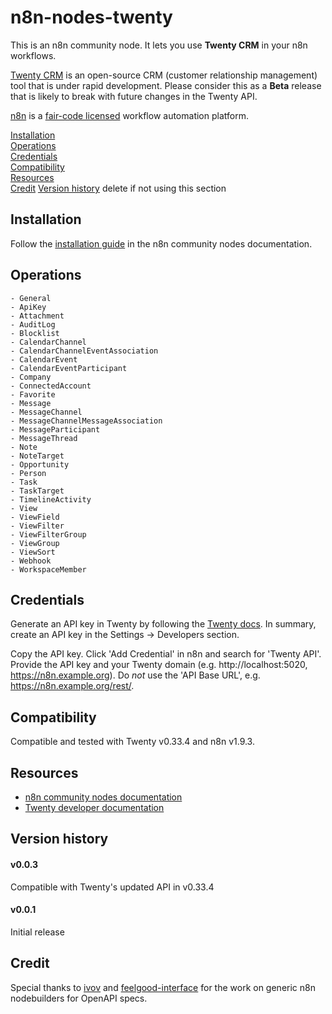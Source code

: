 # n8n-nodes-twenty

This is an n8n community node. It lets you use **Twenty CRM** in your n8n workflows.

[Twenty CRM](https://twenty.com/) is an open-source CRM (customer relationship management) tool that is under rapid development. Please consider this as a **Beta** release that is likely to break with future changes in the Twenty API.

[n8n](https://n8n.io/) is a [fair-code licensed](https://docs.n8n.io/reference/license/) workflow automation platform.

[Installation](#installation)  
[Operations](#operations)  
[Credentials](#credentials)  <!-- delete if no auth needed -->  
[Compatibility](#compatibility)  
[Resources](#resources)  
[Credit](#credit)
[Version history](#version-history)  delete if not using this section  

## Installation

Follow the [installation guide](https://docs.n8n.io/integrations/community-nodes/installation/) in the n8n community nodes documentation.

## Operations

	- General
	- ApiKey
	- Attachment
	- AuditLog
	- Blocklist
	- CalendarChannel
	- CalendarChannelEventAssociation
	- CalendarEvent
	- CalendarEventParticipant
	- Company
	- ConnectedAccount
	- Favorite
	- Message
	- MessageChannel
	- MessageChannelMessageAssociation
	- MessageParticipant
	- MessageThread
	- Note
	- NoteTarget
	- Opportunity
	- Person
	- Task
	- TaskTarget
	- TimelineActivity
	- View
	- ViewField
	- ViewFilter
	- ViewFilterGroup
	- ViewGroup
	- ViewSort
	- Webhook
	- WorkspaceMember

## Credentials

Generate an API key in Twenty by following the [Twenty docs](https://twenty.com/user-guide/section/functions/api-webhooks). In summary, create an API key in the Settings -> Developers section.

Copy the API key. Click 'Add Credential' in n8n and search for 'Twenty API'. Provide the API key and your Twenty domain (e.g. http://localhost:5020, https://n8n.example.org). Do _not_ use the 'API Base URL', e.g. https://n8n.example.org/rest/.

## Compatibility

Compatible and tested with Twenty v0.33.4 and n8n v1.9.3.

## Resources

* [n8n community nodes documentation](https://docs.n8n.io/integrations/community-nodes/)
* [Twenty developer documentation](https://twenty.com/developers/)

## Version history

#### v0.0.3
Compatible with Twenty's updated API in v0.33.4

#### v0.0.1
Initial release

## Credit

Special thanks to [ivov](https://github.com/ivov) and [feelgood-interface](https://github.com/feelgood-interface) for the work on generic n8n nodebuilders for OpenAPI specs.

